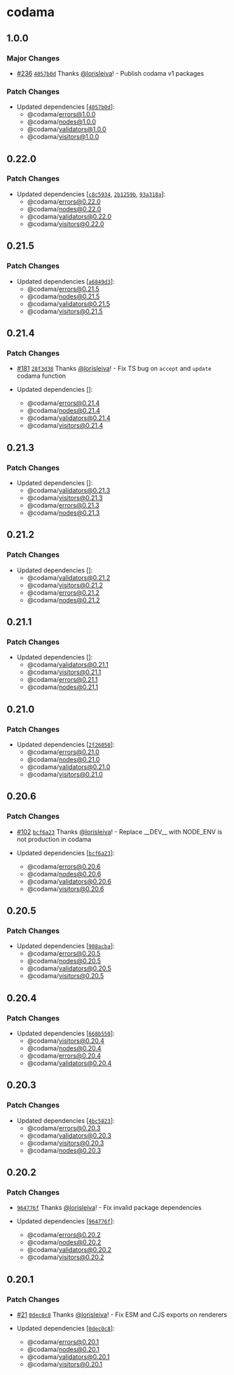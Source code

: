 # codama

## 1.0.0

### Major Changes

-   [#236](https://github.com/codama-idl/codama/pull/236) [`4057b0d`](https://github.com/codama-idl/codama/commit/4057b0d6bb28a207ff6d473aa117d81336a323d8) Thanks [@lorisleiva](https://github.com/lorisleiva)! - Publish codama v1 packages

### Patch Changes

-   Updated dependencies [[`4057b0d`](https://github.com/codama-idl/codama/commit/4057b0d6bb28a207ff6d473aa117d81336a323d8)]:
    -   @codama/errors@1.0.0
    -   @codama/nodes@1.0.0
    -   @codama/validators@1.0.0
    -   @codama/visitors@1.0.0

## 0.22.0

### Patch Changes

-   Updated dependencies [[`c8c5934`](https://github.com/codama-idl/codama/commit/c8c593466294f3ec7dca1fb828254e10aa312925), [`2b1259b`](https://github.com/codama-idl/codama/commit/2b1259b566aa439ca61c28f7ef72ff9c0817e540), [`93a318a`](https://github.com/codama-idl/codama/commit/93a318a9b7ee435eb37934b0ab390e160d50968b)]:
    -   @codama/errors@0.22.0
    -   @codama/nodes@0.22.0
    -   @codama/validators@0.22.0
    -   @codama/visitors@0.22.0

## 0.21.5

### Patch Changes

-   Updated dependencies [[`a6849d3`](https://github.com/codama-idl/codama/commit/a6849d36a828e2b6b703f2a86d2ea0ae6d2fa0d8)]:
    -   @codama/errors@0.21.5
    -   @codama/nodes@0.21.5
    -   @codama/validators@0.21.5
    -   @codama/visitors@0.21.5

## 0.21.4

### Patch Changes

-   [#181](https://github.com/codama-idl/codama/pull/181) [`28f3d38`](https://github.com/codama-idl/codama/commit/28f3d381f570859cbea1c72b7e352ad3e72db37f) Thanks [@lorisleiva](https://github.com/lorisleiva)! - Fix TS bug on `accept` and `update` codama function

-   Updated dependencies []:
    -   @codama/errors@0.21.4
    -   @codama/nodes@0.21.4
    -   @codama/validators@0.21.4
    -   @codama/visitors@0.21.4

## 0.21.3

### Patch Changes

-   Updated dependencies []:
    -   @codama/validators@0.21.3
    -   @codama/visitors@0.21.3
    -   @codama/errors@0.21.3
    -   @codama/nodes@0.21.3

## 0.21.2

### Patch Changes

-   Updated dependencies []:
    -   @codama/validators@0.21.2
    -   @codama/visitors@0.21.2
    -   @codama/errors@0.21.2
    -   @codama/nodes@0.21.2

## 0.21.1

### Patch Changes

-   Updated dependencies []:
    -   @codama/validators@0.21.1
    -   @codama/visitors@0.21.1
    -   @codama/errors@0.21.1
    -   @codama/nodes@0.21.1

## 0.21.0

### Patch Changes

-   Updated dependencies [[`2f26050`](https://github.com/codama-idl/codama/commit/2f26050ddbcbdefcefbd853e1017a30c94442e1f)]:
    -   @codama/errors@0.21.0
    -   @codama/nodes@0.21.0
    -   @codama/validators@0.21.0
    -   @codama/visitors@0.21.0

## 0.20.6

### Patch Changes

-   [#102](https://github.com/codama-idl/codama/pull/102) [`bcf6a23`](https://github.com/codama-idl/codama/commit/bcf6a23fa0e0d1f1a064ea6ddcfc9c092190a51f) Thanks [@lorisleiva](https://github.com/lorisleiva)! - Replace \_\_DEV\_\_ with NODE_ENV is not production in codama

-   Updated dependencies [[`bcf6a23`](https://github.com/codama-idl/codama/commit/bcf6a23fa0e0d1f1a064ea6ddcfc9c092190a51f)]:
    -   @codama/errors@0.20.6
    -   @codama/nodes@0.20.6
    -   @codama/validators@0.20.6
    -   @codama/visitors@0.20.6

## 0.20.5

### Patch Changes

-   Updated dependencies [[`908acba`](https://github.com/codama-idl/codama/commit/908acba99cdb0b761ed79aebf6828e23fde97ef8)]:
    -   @codama/errors@0.20.5
    -   @codama/nodes@0.20.5
    -   @codama/validators@0.20.5
    -   @codama/visitors@0.20.5

## 0.20.4

### Patch Changes

-   Updated dependencies [[`668b550`](https://github.com/codama-idl/codama/commit/668b550aa2172c24ddb3b8751d91e67e94a93fa4)]:
    -   @codama/visitors@0.20.4
    -   @codama/nodes@0.20.4
    -   @codama/errors@0.20.4
    -   @codama/validators@0.20.4

## 0.20.3

### Patch Changes

-   Updated dependencies [[`4bc5823`](https://github.com/codama-idl/codama/commit/4bc5823377824198bd5a6432d16333b2cb1d8b8c)]:
    -   @codama/errors@0.20.3
    -   @codama/validators@0.20.3
    -   @codama/visitors@0.20.3
    -   @codama/nodes@0.20.3

## 0.20.2

### Patch Changes

-   [`964776f`](https://github.com/codama-idl/codama/commit/964776fe73402c236d334032821013674c3b1a5e) Thanks [@lorisleiva](https://github.com/lorisleiva)! - Fix invalid package dependencies

-   Updated dependencies [[`964776f`](https://github.com/codama-idl/codama/commit/964776fe73402c236d334032821013674c3b1a5e)]:
    -   @codama/errors@0.20.2
    -   @codama/nodes@0.20.2
    -   @codama/validators@0.20.2
    -   @codama/visitors@0.20.2

## 0.20.1

### Patch Changes

-   [#21](https://github.com/codama-idl/codama/pull/21) [`0dec0c8`](https://github.com/codama-idl/codama/commit/0dec0c8fff5e80fafc964416058e4ddf1db2bda0) Thanks [@lorisleiva](https://github.com/lorisleiva)! - Fix ESM and CJS exports on renderers

-   Updated dependencies [[`0dec0c8`](https://github.com/codama-idl/codama/commit/0dec0c8fff5e80fafc964416058e4ddf1db2bda0)]:
    -   @codama/errors@0.20.1
    -   @codama/nodes@0.20.1
    -   @codama/validators@0.20.1
    -   @codama/visitors@0.20.1
